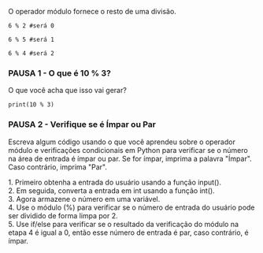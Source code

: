 O operador módulo fornece o resto de uma divisão.

`6 % 2 #será 0`

`6 % 5 #será 1`

`6 % 4 #será 2`

### PAUSA 1 - O que é 10 % 3?
O que você acha que isso vai gerar?

`print(10 % 3)`

### PAUSA 2 - Verifique se é Ímpar ou Par
Escreva algum código usando o que você aprendeu sobre o operador módulo e verificações condicionais em Python para verificar se o número na área de entrada é ímpar ou par.
Se for ímpar, imprima a palavra "Ímpar". Caso contrário, imprima "Par".

<div class="hint">
1. Primeiro obtenha a entrada do usuário usando a função input().
<br/>2. Em seguida, converta a entrada em int usando a função int().
<br/>3. Agora armazene o número em uma variável.
<br/>4. Use o módulo (%) para verificar se o número de entrada do usuário pode ser dividido de forma limpa por 2.
<br>5. Use if/else para verificar se o resultado da verificação do módulo na etapa 4 é igual a 0, então esse número de entrada é par, caso contrário, é ímpar.
</div>